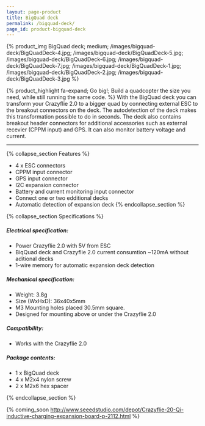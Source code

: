 ```yaml
---
layout: page-product
title: BigQuad deck
permalink: /bigquad-deck/
page_id: product-bigquad-deck
---
```


{% product_img BigQuad deck; medium;
/images/bigquad-deck/BigQuadDeck-4.jpg;
/images/bigquad-deck/BigQuadDeck-5.jpg;
/images/bigquad-deck/BigQuadDeck-6.jpg;
/images/bigquad-deck/BigQuadDeck-7.jpg;
/images/bigquad-deck/BigQuadDeck-1.jpg;
/images/bigquad-deck/BigQuadDeck-2.jpg;
/images/bigquad-deck/BigQuadDeck-3.jpg
%}
     
{% product_highlight 
fa-expand;
Go big!;
Build a quadcopter the size you need, while still running the same code.
%}
With the BigQuad deck you can transform your Crazyflie 2.0 to a bigger quad by connecting external ESC to the breakout connectors on the deck. The autodetection of the deck makes this transformation possible to do in seconds. The deck also contains breakout header connectors for additional accessories such as external recevier (CPPM input) and GPS. It can also monitor battery voltage and current.

---

{% collapse_section Features %}
* 4 x ESC connectors
* CPPM input connector
* GPS input connector
* I2C expansion connector
* Battery and current monitoring input connector
* Connect one or two edditional decks
* Automatic detection of expansion deck
{% endcollapse_section %}

{% collapse_section Specifications %}
##### Electrical specification:

* Power Crazyflie 2.0 with 5V from ESC
* BiqQuad deck and Crazyflie 2.0 current consumtion ~120mA without aditional decks
* 1-wire memory for automatic expansion deck detection

##### Mechanical specification:

* Weight: 3.8g
* Size (WxHxD): 36x40x5mm
* M3 Mounting holes placed 30.5mm square.
* Designed for mounting above or under the Crazyflie 2.0

##### Compatibility:

* Works with the Crazyflie 2.0

##### Package contents:

* 1 x BigQuad deck
* 4 x M2x4 nylon screw
* 2 x M2x6 hex spacer

{% endcollapse_section %}

{% coming_soon http://www.seeedstudio.com/depot/Crazyflie-20-Qi-inductive-charging-expansion-board-p-2112.html %}

